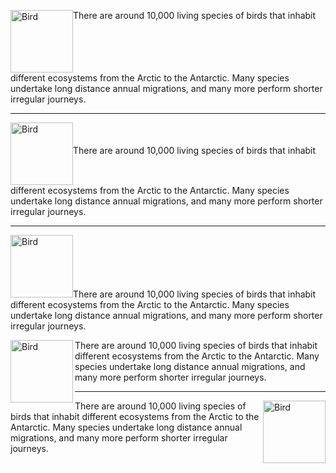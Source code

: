 <p><img src="images/bird.gif" alt="Bird" width="100" 
 height="100" align="top" />There are around 
10,000 living species of birds that inhabit 
different ecosystems from the Arctic to the 
Antarctic. Many species undertake long distance 
annual migrations, and many more perform shorter 
irregular journeys.</p>
<hr />
<p><img src="images/bird.gif" alt="Bird" width="100" 
 height="100" align="middle" />There are around 
10,000 living species of birds that inhabit 
different ecosystems from the Arctic to the 
Antarctic. Many species undertake long distance 
annual migrations, and many more perform shorter 
irregular journeys.</p>
<hr />
<p><img src="images/bird.gif" alt="Bird" width="100" 
 height="100" align="bottom" />There are around 
10,000 living species of birds that inhabit 
different ecosystems from the Arctic to the 
Antarctic. Many species undertake long distance 
annual migrations, and many more perform shorter 
irregular journeys.</p>
<p><img src="images/bird.gif" alt="Bird" width="100" 
height="100" align="left" />There are around 
 10,000 living species of birds that inhabit 
 different ecosystems from the Arctic to the 
 Antarctic. Many species undertake long distance 
 annual migrations, and many more perform shorter 
 irregular journeys.</p>
<hr />
<p><img src="images/bird.gif" alt="Bird" width="100" 
height="100" align="right" />There are around 
 10,000 living species of birds that inhabit 
 different ecosystems from the Arctic to the 
 Antarctic. Many species undertake long distance 
 annual migrations, and many more perform shorter 
 irregular journeys.</p>
